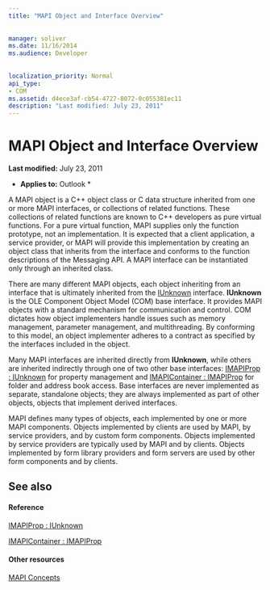 ```yaml
---
title: "MAPI Object and Interface Overview"
 
 
manager: soliver
ms.date: 11/16/2014
ms.audience: Developer
 
 
localization_priority: Normal
api_type:
- COM
ms.assetid: d4ece3af-cb54-4727-8072-0c055381ec11
description: "Last modified: July 23, 2011"
---
```


# MAPI Object and Interface Overview

 **Last modified:** July 23, 2011 
  
 * **Applies to:** Outlook * 
  
A MAPI object is a C++ object class or C data structure inherited from one or more MAPI interfaces, or collections of related functions. These collections of related functions are known to C++ developers as pure virtual functions. For a pure virtual function, MAPI supplies only the function prototype, not an implementation. It is expected that a client application, a service provider, or MAPI will provide this implementation by creating an object class that inherits from the interface and conforms to the function descriptions of the Messaging API. A MAPI interface can be instantiated only through an inherited class.
  
There are many different MAPI objects, each object inheriting from an interface that is ultimately inherited from the [IUnknown](http://msdn.microsoft.com/library/33f1d79a-33fc-4ce5-a372-e08bda378332%28Office.15%29.aspx) interface. **IUnknown** is the OLE Component Object Model (COM) base interface. It provides MAPI objects with a standard mechanism for communication and control. COM dictates how object implementers handle issues such as memory management, parameter management, and multithreading. By conforming to this model, an object implementer adheres to a contract as specified by the interfaces included in the object. 
  
Many MAPI interfaces are inherited directly from **IUnknown**, while others are inherited indirectly through one of two other base interfaces: [IMAPIProp : IUnknown](imapipropiunknown.md) for property management and [IMAPIContainer : IMAPIProp](imapicontainerimapiprop.md) for folder and address book access. Base interfaces are never implemented as separate, standalone objects; they are always implemented as part of other objects, objects that implement derived interfaces. 
  
MAPI defines many types of objects, each implemented by one or more MAPI components. Objects implemented by clients are used by MAPI, by service providers, and by custom form components. Objects implemented by service providers are typically used by MAPI and by clients. Objects implemented by form library providers and form servers are used by other form components and by clients. 
  
## See also

#### Reference

[IMAPIProp : IUnknown](imapipropiunknown.md)
  
[IMAPIContainer : IMAPIProp](imapicontainerimapiprop.md)
#### Other resources

[MAPI Concepts](mapi-concepts.md)

